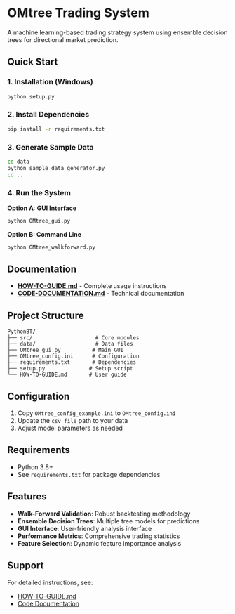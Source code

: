 # OMtree Trading System

A machine learning-based trading strategy system using ensemble decision trees for directional market prediction.

## Quick Start

### 1. Installation (Windows)
```cmd
python setup.py
```

### 2. Install Dependencies
```cmd
pip install -r requirements.txt
```

### 3. Generate Sample Data
```cmd
cd data
python sample_data_generator.py
cd ..
```

### 4. Run the System

**Option A: GUI Interface**
```cmd
python OMtree_gui.py
```

**Option B: Command Line**
```cmd
python OMtree_walkforward.py
```

## Documentation

- **[HOW-TO-GUIDE.md](HOW-TO-GUIDE.md)** - Complete usage instructions
- **[CODE-DOCUMENTATION.md](.claude/CODE-DOCUMENTATION.md)** - Technical documentation

## Project Structure

```
PythonBT/
├── src/                    # Core modules
├── data/                   # Data files
├── OMtree_gui.py          # Main GUI
├── OMtree_config.ini      # Configuration
├── requirements.txt       # Dependencies
├── setup.py              # Setup script
└── HOW-TO-GUIDE.md       # User guide
```

## Configuration

1. Copy `OMtree_config_example.ini` to `OMtree_config.ini`
2. Update the `csv_file` path to your data
3. Adjust model parameters as needed

## Requirements

- Python 3.8+
- See `requirements.txt` for package dependencies

## Features

- **Walk-Forward Validation**: Robust backtesting methodology
- **Ensemble Decision Trees**: Multiple tree models for predictions
- **GUI Interface**: User-friendly analysis interface
- **Performance Metrics**: Comprehensive trading statistics
- **Feature Selection**: Dynamic feature importance analysis

## Support

For detailed instructions, see:
- [HOW-TO-GUIDE.md](HOW-TO-GUIDE.md)
- [Code Documentation](.claude/CODE-DOCUMENTATION.md)
